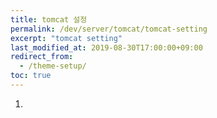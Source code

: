 ```yaml
---
title: tomcat 설정
permalink: /dev/server/tomcat/tomcat-setting
excerpt: "tomcat setting"
last_modified_at: 2019-08-30T17:00:00+09:00
redirect_from:
  - /theme-setup/
toc: true
---
```


1. 